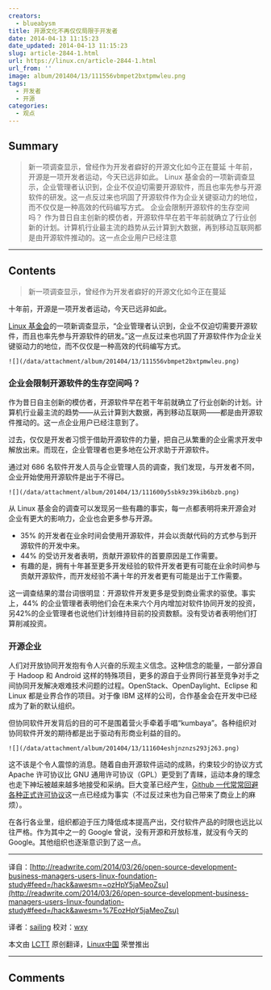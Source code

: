 ```yaml
---
creators:
  - blueabysm
title: 开源文化不再仅仅局限于开发者
date: 2014-04-13 11:15:23
date_updated: 2014-04-13 11:15:23
slug: article-2844-1.html
url: https://linux.cn/article-2844-1.html
url_from: ''
image: album/201404/13/111556vbmpet2bxtpmwleu.png
tags:
  - 开发者
  - 开源
categories:
  - 观点
---
```


## Summary

> 新一项调查显示，曾经作为开发者癖好的开源文化如今正在蔓延  十年前，开源是一项开发者运动，今天已远非如此。 Linux 基金会的一项新调查显示，企业管理者认识到，企业不仅迫切需要开源软件，而且也率先参与开源软件的研发。这一点反过来也巩固了开源软件作为企业关键驱动力的地位，而不仅仅是一种高效的代码编写方式。  企业会限制开源软件的生存空间吗？ 作为昔日自主创新的模仿者，开源软件早在若干年前就确立了行业创新的计划。计算机行业最主流的趋势从云计算到大数据，再到移动互联网都是由开源软件推动的。这一点企业用户已经注意

***

<!-- more -->

## Contents

> 
> 新一项调查显示，曾经作为开发者癖好的开源文化如今正在蔓延
> 
> 
> 

十年前，开源是一项开发者运动，今天已远非如此。

[Linux 基金会](http://www.linuxfoundation.org/)的一项新调查显示，“企业管理者认识到，企业不仅迫切需要开源软件，而且也率先参与开源软件的研发。”这一点反过来也巩固了开源软件作为企业关键驱动力的地位，而不仅仅是一种高效的代码编写方式。

`![](/data/attachment/album/201404/13/111556vbmpet2bxtpmwleu.png)`

### 企业会限制开源软件的生存空间吗？

作为昔日自主创新的模仿者，开源软件早在若干年前就确立了行业创新的计划。计算机行业最主流的趋势——从云计算到大数据，再到移动互联网——都是由开源软件推动的。这一点企业用户已经注意到了。

过去，仅仅是开发者习惯于借助开源软件的力量，把自己从繁重的企业需求开发中解放出来。而现在，企业管理者也更多地在公开求助于开源软件。

通过对 686 名软件开发人员与企业管理人员的调查，我们发现，与开发者不同，企业开始使用开源软件是出于不得已。

`![](/data/attachment/album/201404/13/111600y5sbk9z39kib6bzb.png)`

从 Linux 基金会的调查可以发现另一些有趣的事实，每一点都表明将来开源会对企业有更大的影响力，企业也会更多参与开源。

* 35% 的开发者在业余时间会使用开源软件，并会以贡献代码的方式参与到开源软件的开发中来。
* 44% 的受访开发者表明，贡献开源软件的首要原因是工作需要。
* 有趣的是，拥有十年甚至更多开发经验的软件开发者更有可能在业余时间参与贡献开源软件，而开发经验不满十年的开发者更有可能是出于工作需要。

这一调查结果的潜台词很明显：开源软件开发更多是受到商业需求的驱使。事实上，44% 的企业管理者表明他们会在未来六个月内增加对软件协同开发的投资，另42%的企业管理者也说他们计划维持目前的投资数额。没有受访者表明他们打算削减投资。

### 开源企业

人们对开放协同开发抱有令人兴奋的乐观主义信念。这种信念的能量，一部分源自于 Hadoop 和 Android 这样的特殊项目，更多的源自于业界同行甚至竞争对手之间协同开发解决艰难技术问题的过程。OpenStack、OpenDaylight、Eclipse 和 Linux 都是业界合作的项目。对于像 IBM 这样的公司，合作基金会在开发中已经成为了新的默认组织。

但协同软件开发背后的目的可不是围着营火手牵着手唱“kumbaya”。各种组织对协同软件开发的期待都是出于驱动有形商业利益的目的。

`![](/data/attachment/album/201404/13/111604eshjnznzs293j263.png)`

这不该是个令人震惊的消息。随着自由开源软件运动的成熟，约束较少的协议方式 Apache 许可协议比 GNU 通用许可协议（GPL）更受到了青睐，运动本身的理念也走下神坛被越来越多地接受和采纳。巨大变革已经产生，[Github 一代常常回避各种正式许可协议](http://readwrite.com/2013/05/15/open-source-is-old-school-says-the-github-generation#awesm=%7EozzZjjwfY7FyDr)这一点已经成为事实（不过反过来也为自己带来了商业上的麻烦）。

在各行各业里，组织都迫于压力降低成本提高产出，交付软件产品的时限也远比以往严格。作为其中之一的 Google 曾说，没有开源和开放标准，就没有今天的 Google。其他组织也逐渐意识到了这一点。

---

译自：[http://readwrite.com/2014/03/26/open-source-development-business-managers-users-linux-foundation-study#feed=/hack&awesm=~ozHpY5jaMeoZsu](http://readwrite.com/2014/03/26/open-source-development-business-managers-users-linux-foundation-study#feed=/hack&awesm=%7EozHpY5jaMeoZsu)

译者：[sailing](https://github.com/blueabysm) 校对：[wxy](https://github.com/wxy)

本文由 [LCTT](https://github.com/LCTT/TranslateProject) 原创翻译，[Linux中国](https://linux.cn/) 荣誉推出

***

## Comments
